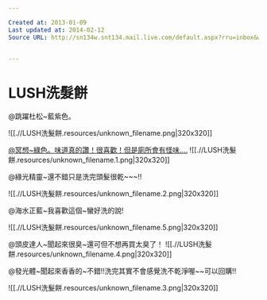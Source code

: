 ```yaml
---

Created at: 2013-01-09
Last updated at: 2014-02-12
Source URL: http://sn134w.snt134.mail.live.com/default.aspx?rru=inbox&wlexpid=957E97CC5B80485BB2C11FBFB9E0F9E8&wlrefapp=2#n=935172468&rru=inbox&fid=1&fav=1&mid=80d9890d-5a36-11e2-be42-002264c248a4


---
```


# LUSH洗髮餅


@跳躍杜松~藍紫色。

![[.//LUSH洗髮餅.resources/unknown_filename.png\|320x320]]

[@冥想~綠色。味道真的讚！很喜歡！但是廁所會有怪味....](mailto:@)
![[.//LUSH洗髮餅.resources/unknown_filename.1.png\|320x320]]

@綠光精靈~還不錯只是洗完頭髮很乾~~~!!

![[.//LUSH洗髮餅.resources/unknown_filename.2.png\|320x320]]

@海水正藍~我喜歡這個~蠻好洗的說!

![[.//LUSH洗髮餅.resources/unknown_filename.5.png\|320x320]]

@頭皮達人~聞起來很臭~還可但不想再買太臭了！
![[.//LUSH洗髮餅.resources/unknown_filename.4.png\|320x320]]

@發光體~聞起來香香的~不錯!!洗完其實不會感覺洗不乾淨喔~~可以回購!!

![[.//LUSH洗髮餅.resources/unknown_filename.3.png\|320x320]]

